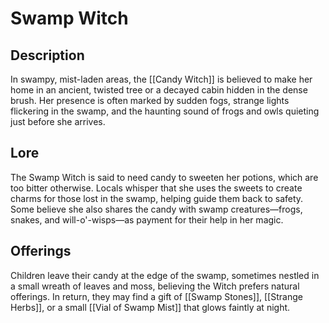 # Swamp Witch

## Description

In swampy, mist-laden areas, the [[Candy Witch]] is believed to make her home in an ancient, twisted tree or a decayed cabin hidden in the dense brush. Her presence is often marked by sudden fogs, strange lights flickering in the swamp, and the haunting sound of frogs and owls quieting just before she arrives.

## Lore

The Swamp Witch is said to need candy to sweeten her potions, which are too bitter otherwise. Locals whisper that she uses the sweets to create charms for those lost in the swamp, helping guide them back to safety. Some believe she also shares the candy with swamp creatures—frogs, snakes, and will-o'-wisps—as payment for their help in her magic.

## Offerings

Children leave their candy at the edge of the swamp, sometimes nestled in a small wreath of leaves and moss, believing the Witch prefers natural offerings. In return, they may find a gift of [[Swamp Stones]], [[Strange Herbs]], or a small [[Vial of Swamp Mist]] that glows faintly at night.